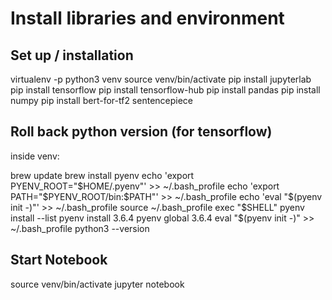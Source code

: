 # Install libraries and environment 
## Set up / installation 
virtualenv -p python3 venv
source venv/bin/activate
pip install jupyterlab
pip install tensorflow
pip install tensorflow-hub
pip install pandas
pip install numpy
pip install bert-for-tf2 sentencepiece

## Roll back python version (for tensorflow)
inside venv: 

brew update
brew install pyenv
echo 'export PYENV_ROOT="$HOME/.pyenv"' >> ~/.bash_profile
echo 'export PATH="$PYENV_ROOT/bin:$PATH"' >> ~/.bash_profile
echo 'eval "$(pyenv init -)"' >> ~/.bash_profile
source ~/.bash_profile
exec "$SHELL"
pyenv install --list
pyenv install 3.6.4 
pyenv global 3.6.4 
eval "$(pyenv init -)" >> ~/.bash_profile
python3 --version

## Start Notebook 
source venv/bin/activate 
jupyter notebook
